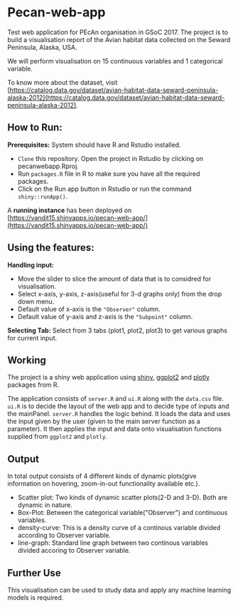 # Pecan-web-app
Test web application for PEcAn organisation in GSoC 2017.
The project is to build a visualisation report of the Avian habitat data collected on the Seward Peninsula, Alaska, USA.

We will perform visualisation on 15 continuous variables and 1 categorical variable.

To know more about the dataset, visit [https://catalog.data.gov/dataset/avian-habitat-data-seward-peninsula-alaska-2012](https://catalog.data.gov/dataset/avian-habitat-data-seward-peninsula-alaska-2012).

## **How to Run:**

**Prerequisites:** System should have R and Rstudio installed.
* `Clone` this repository. Open the project in Rstudio by clicking on pecanwebapp.Rproj. 
* Run `packages.R` file in R to make sure you have all the required packages.
* Click on the Run app button in Rstudio or run the command `shiny::runApp()`.

A **running instance** has been deployed on [https://vandit15.shinyapps.io/pecan-web-app/](https://vandit15.shinyapps.io/pecan-web-app/)

## **Using the features:** 

**Handling input:**

* Move the slider to slice the amount of data that is to considred for visualisation.
* Select x-axis, y-axis, z-axis(useful for 3-d graphs only) from the drop down menu.
* Default value of x-axis is the `"Observer"` column.
* Default value of y-axis and z-axis is the `"Subpoint"` column.

**Selecting Tab:** Select from 3 tabs (plot1, plot2, plot3) to get various graphs for current input.

## **Working**

The project is a shiny web application using [shiny](https://shiny.rstudio.com/), [ggplot2](ggplot2.org/) and [plotly](https://plot.ly/) packages from R.

The application consists of `server.R` and `ui.R` along with the `data.csv` file. `ui.R` is to decide the layout of the web app and to decide type of inputs and the mainPanel. `server.R` handles the logic behind. It loads the data and uses the input given by the user (given to the main server function as a parameter). It then applies the input and data onto visualisation functions supplied from `ggplot2` and `plotly`.

## **Output**

In total output consists of 4 different kinds of dynamic plots(give information on hovering, zoom-in-out functionality available etc.). 

* Scatter plot: Two kinds of dynamic scatter plots(2-D and 3-D). Both are dynamic in nature.
* Box-Plot: Between the categorical variable("Observer") and continuous variables.
* density-curve: This is a density curve of a continous variable divided according to Observer variable.
* line-graph: Standard line graph between two continous variables divided accoring to Observer variable.

## **Further Use**
This visualisation can be used to study data and apply any machine learning models is required.

